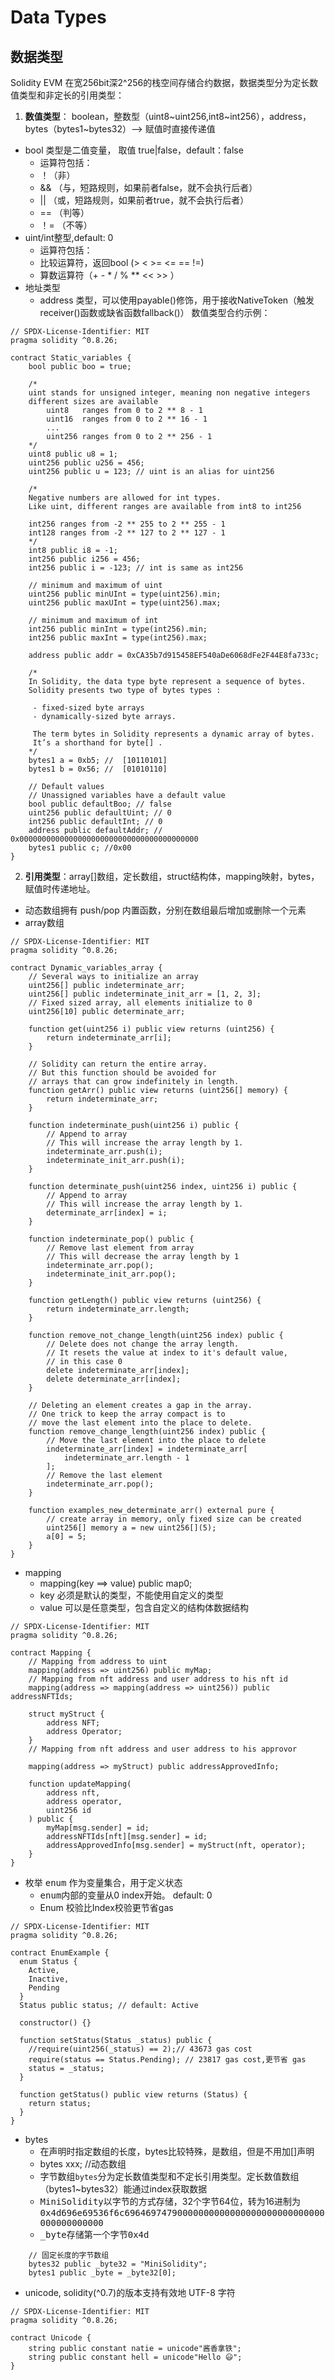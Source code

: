 # Data Types

## 数据类型
Solidity EVM 在宽256bit深2^256的栈空间存储合约数据，数据类型分为定长数值类型和非定长的引用类型：
1. **数值类型**： boolean，整数型（uint8~uint256,int8~int256），address，bytes（bytes1~bytes32）--> 赋值时直接传递值
- bool 类型是二值变量， 取值 true|false，default：false 
  - 运算符包括： 
  - ！（非） 
  - && （与，短路规则，如果前者false，就不会执行后者） 
  - || （或，短路规则，如果前者true，就不会执行后者） 
  - == （判等） 
  - ！= （不等）
- uint/int整型,default: 0
  - 运算符包括： 
  - 比较运算符，返回bool (> < >= <= == !=)
  - 算数运算符（+ - * / % ** <<  >> ）
- 地址类型
  - address 类型，可以使用payable()修饰，用于接收NativeToken（触发receiver()函数或缺省函数fallback()）
数值类型合约示例：
```solidity
// SPDX-License-Identifier: MIT
pragma solidity ^0.8.26;

contract Static_variables {
    bool public boo = true;

    /*
    uint stands for unsigned integer, meaning non negative integers
    different sizes are available
        uint8   ranges from 0 to 2 ** 8 - 1
        uint16  ranges from 0 to 2 ** 16 - 1
        ...
        uint256 ranges from 0 to 2 ** 256 - 1
    */
    uint8 public u8 = 1;
    uint256 public u256 = 456;
    uint256 public u = 123; // uint is an alias for uint256

    /*
    Negative numbers are allowed for int types.
    Like uint, different ranges are available from int8 to int256
    
    int256 ranges from -2 ** 255 to 2 ** 255 - 1
    int128 ranges from -2 ** 127 to 2 ** 127 - 1
    */
    int8 public i8 = -1;
    int256 public i256 = 456;
    int256 public i = -123; // int is same as int256

    // minimum and maximum of uint
    uint256 public minUInt = type(uint256).min;
    uint256 public maxUInt = type(uint256).max;

    // minimum and maximum of int
    int256 public minInt = type(int256).min;
    int256 public maxInt = type(int256).max;

    address public addr = 0xCA35b7d915458EF540aDe6068dFe2F44E8fa733c;

    /*
    In Solidity, the data type byte represent a sequence of bytes. 
    Solidity presents two type of bytes types :

     - fixed-sized byte arrays
     - dynamically-sized byte arrays.
     
     The term bytes in Solidity represents a dynamic array of bytes. 
     It’s a shorthand for byte[] .
    */
    bytes1 a = 0xb5; //  [10110101]
    bytes1 b = 0x56; //  [01010110]

    // Default values
    // Unassigned variables have a default value
    bool public defaultBoo; // false
    uint256 public defaultUint; // 0
    int256 public defaultInt; // 0
    address public defaultAddr; // 0x0000000000000000000000000000000000000000
    bytes1 public c; //0x00
}
```
2. **引用类型**：array[]数组，定长数组，struct结构体，mapping映射，bytes，赋值时传递地址。
- 动态数组拥有 push/pop 内置函数，分别在数组最后增加或删除一个元素
- array数组
```solidity
// SPDX-License-Identifier: MIT
pragma solidity ^0.8.26;

contract Dynamic_variables_array {
    // Several ways to initialize an array
    uint256[] public indeterminate_arr;
    uint256[] public indeterminate_init_arr = [1, 2, 3];
    // Fixed sized array, all elements initialize to 0
    uint256[10] public determinate_arr;

    function get(uint256 i) public view returns (uint256) {
        return indeterminate_arr[i];
    }

    // Solidity can return the entire array.
    // But this function should be avoided for
    // arrays that can grow indefinitely in length.
    function getArr() public view returns (uint256[] memory) {
        return indeterminate_arr;
    }

    function indeterminate_push(uint256 i) public {
        // Append to array
        // This will increase the array length by 1.
        indeterminate_arr.push(i);
        indeterminate_init_arr.push(i);
    }

    function determinate_push(uint256 index, uint256 i) public {
        // Append to array
        // This will increase the array length by 1.
        determinate_arr[index] = i;
    }

    function indeterminate_pop() public {
        // Remove last element from array
        // This will decrease the array length by 1
        indeterminate_arr.pop();
        indeterminate_init_arr.pop();
    }

    function getLength() public view returns (uint256) {
        return indeterminate_arr.length;
    }

    function remove_not_change_length(uint256 index) public {
        // Delete does not change the array length.
        // It resets the value at index to it's default value,
        // in this case 0
        delete indeterminate_arr[index];
        delete determinate_arr[index];
    }

    // Deleting an element creates a gap in the array.
    // One trick to keep the array compact is to
    // move the last element into the place to delete.
    function remove_change_length(uint256 index) public {
        // Move the last element into the place to delete
        indeterminate_arr[index] = indeterminate_arr[
            indeterminate_arr.length - 1
        ];
        // Remove the last element
        indeterminate_arr.pop();
    }

    function examples_new_determinate_arr() external pure {
        // create array in memory, only fixed size can be created
        uint256[] memory a = new uint256[](5);
        a[0] = 5;
    }
}
```
- mapping
  - mapping(key ==> value) public map0;
  - key 必须是默认的类型，不能使用自定义的类型
  - value 可以是任意类型，包含自定义的结构体数据结构
```solidity
// SPDX-License-Identifier: MIT
pragma solidity ^0.8.26;

contract Mapping {
    // Mapping from address to uint
    mapping(address => uint256) public myMap;
    // Mapping from nft address and user address to his nft id
    mapping(address => mapping(address => uint256)) public addressNFTIds;

    struct myStruct {
        address NFT;
        address Operator;
    }
    // Mapping from nft address and user address to his approvor

    mapping(address => myStruct) public addressApprovedInfo;

    function updateMapping(
        address nft,
        address operator,
        uint256 id
    ) public {
        myMap[msg.sender] = id;
        addressNFTIds[nft][msg.sender] = id;
        addressApprovedInfo[msg.sender] = myStruct(nft, operator);
    }
}
```
- 枚举 <kbd>enum</kbd> 作为变量集合，用于定义状态
  - <kbd>enum</kbd>内部的变量从0 index开始。 default: 0
  - Enum 校验比Index校验更节省gas
```solidity
// SPDX-License-Identifier: MIT
pragma solidity ^0.8.26;

contract EnumExample {
  enum Status {
    Active,
    Inactive,
    Pending
  }
  Status public status; // default: Active

  constructor() {}

  function setStatus(Status _status) public {
    //require(uint256(_status) == 2);// 43673 gas cost
    require(status == Status.Pending); // 23817 gas cost,更节省 gas
    status = _status;
  }

  function getStatus() public view returns (Status) {
    return status;
  }
}
```
- bytes
  - 在声明时指定数组的长度，bytes比较特殊，是数组，但是不用加[]声明
  - bytes xxx; //动态数组
  - 字节数组`bytes`分为定长数值类型和不定长引用类型。定长数值数组（bytes1~bytes32）能通过index获取数据
  - <kbd>MiniSolidity</kbd>以字节的方式存储，32个字节64位，转为16进制为<kbd>0x4d696e69536f6c69646974790000000000000000000000000000000000000000</kbd>
  - <kbd>_byte</kbd>存储第一个字节<kbd>0x4d</kbd>
```solidity
    // 固定长度的字节数组
    bytes32 public _byte32 = "MiniSolidity"; 
    bytes1 public _byte = _byte32[0]; 
```
- unicode, solidity(^0.7)的版本支持有效地 UTF-8 字符
```solidity
// SPDX-License-Identifier: MIT
pragma solidity ^0.8.26;

contract Unicode {
    string public constant natie = unicode"酱香拿铁";
    string public constant hell = unicode"Hello 😃";
}
```
